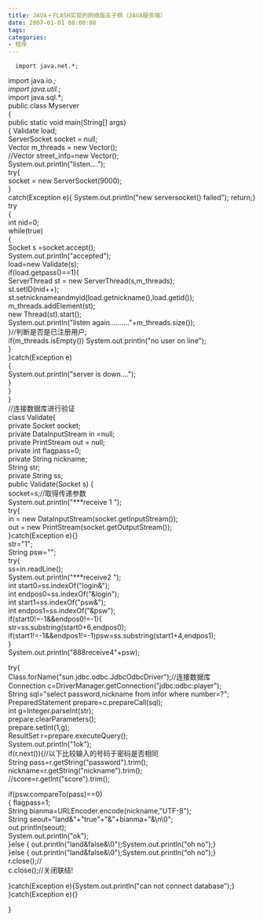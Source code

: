 ```yaml
---
title: JAVA＋FLASH实现的网络版五子棋（JAVA服务端）
date: 2007-01-01 08:00:08
tags:
categories:
- 程序
---
```

      import java.net.*;   
 import java.io.*;   
 import java.util.*;   
 import java.sql.*;   
 public class Myserver   
 {   
 public static void main(String[] args)   
 { Validate load;   
 ServerSocket socket = null;   
 Vector m\_threads = new Vector();   
 //Vector street\_info=new Vector();   
 System.out.println("listen....");   
 try{   
 socket = new ServerSocket(9000);   
 }   
 catch(Exception e){ System.out.println("new serversocket() failed"); return;}   
 try   
 {   
 int nid=0;   
 while(true)   
 {   
 Socket s =socket.accept();   
 System.out.println("accepted");   
 load=new Validate(s);   
 if(load.getpass()==1){   
 ServerThread st = new ServerThread(s,m\_threads);   
 st.setID(nid++);   
 st.setnicknameandmyid(load.getnickname(),load.getid());   
 m\_threads.addElement(st);   
 new Thread(st).start();   
 System.out.println("listen again.........."+m\_threads.size());   
 }//判断是否是已注册用户;   
 if(m\_threads.isEmpty()) System.out.println("no user on line");   
 }   
 }catch(Exception e)   
 {   
 System.out.println("server is down....");   
 }   
 }   
 }   
 //连接数据库进行验证   
 class Validate{   
 private Socket socket;   
 private DataInputStream in =null;   
 private PrintStream out = null;   
 private int flagpass=0;   
 private String nickname;   
 String str;   
 private String ss;   
 public Validate(Socket s) {   
 socket=s;//取得传递参数   
 System.out.println("***receive 1 ");   
 try{   
 in = new DataInputStream(socket.getInputStream());   
 out = new PrintStream(socket.getOutputStream());   
 }catch(Exception e){}   
 str="1";   
 String psw="";   
 try{   
 ss=in.readLine();   
 System.out.println("***receive2 ");   
 int start0=ss.indexOf("login&");   
 int endpos0=ss.indexOf("&login");   
 int start1=ss.indexOf("psw&");   
 int endpos1=ss.indexOf("&psw");   
 if(start0!=-1&&endpos0!=-1){   
 str=ss.substring(start0+6,endpos0);   
 if(start1!=-1&&endpos1!=-1)psw=ss.substring(start1+4,endpos1);   
 }   
 System.out.println("888receive4"+psw);   
   
 try{   
 Class.forName("sun.jdbc.odbc.JdbcOdbcDriver");//连接数据库   
 Connection c=DriverManager.getConnection("jdbc:odbc:player");   
 String sql="select password,nickname from infor where number=?";   
 PreparedStatement prepare=c.prepareCall(sql);   
 int g=Integer.parseInt(str);   
 prepare.clearParameters();   
 prepare.setInt(1,g);   
 ResultSet r=prepare.executeQuery();   
 System.out.println("1ok");   
 if(r.next()){//以下比较输入的号码于密码是否相同   
 String pass=r.getString("password").trim();   
 nickname=r.getString("nickname").trim();   
 //score=r.getInt("score").trim();   
   
 if(psw.compareTo(pass)==0)   
 { flagpass=1;   
 String bianma=URLEncoder.encode(nickname,"UTF-8");   
 String seout="land&"+"true"+"&"+bianma+"&\n\0";   
 out.println(seout);   
 System.out.println("ok");   
 }else { out.println("land&false&\0");System.out.println("oh no");}   
 }else { out.println("land&false&\0");System.out.println("oh no");}   
 r.close();//   
 c.close();//关闭联结!   
   
 }catch(Exception e){System.out.println("can not connect database");}   
 }catch(Exception e){}   
   
 }